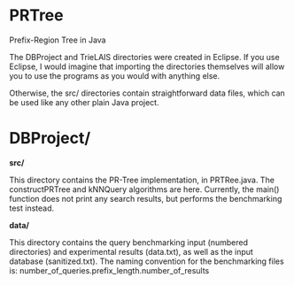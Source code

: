 PRTree
======

Prefix-Region Tree in Java

The DBProject and TrieLAIS directories were created in Eclipse. If you use Eclipse, I would imagine that importing the directories themselves will allow you to use the programs as you would with anything else.

Otherwise, the src/ directories contain straightforward data files, which can be used like any other plain Java project.

DBProject/
==========

<strong>src/</strong>

This directory contains the PR-Tree implementation, in PRTRee.java. The constructPRTree and kNNQuery algorithms are here. Currently, the main() function does not print any search results, but performs the benchmarking test instead.

<strong>data/</strong>

This directory contains the query benchmarking input (numbered directories) and experimental results (data.txt), as well as the input database (sanitized.txt). The naming convention for the benchmarking files is: number_of_queries.prefix_length.number_of_results
